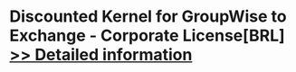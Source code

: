 # Discounted Kernel for GroupWise to Exchange - Corporate License[BRL]<br />[>> Detailed information](https://secure.element5.com/esales/product.html?productid=300384650&affiliateid=200057808)